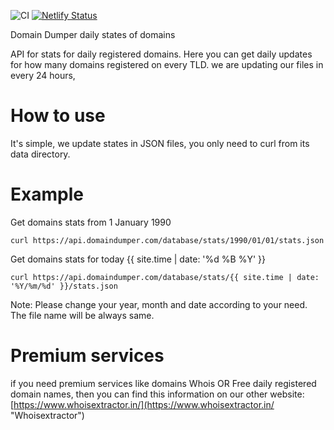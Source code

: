 ![CI](https://github.com/rundocs/jekyll-rtd-theme/workflows/CI/badge.svg?branch=develop) [![Netlify Status](https://api.netlify.com/api/v1/badges/eadf929b-e093-4a1a-b449-9eb62242aff9/deploy-status)](https://app.netlify.com/sites/domaindumper/deploys)

Domain Dumper daily states of domains

API for stats for daily registered domains. Here you can get daily updates for how many domains registered on every TLD. we are updating our files in every 24 hours,

# How to use
It's simple, we update states in JSON files, you only need to curl from its data directory.

# Example

Get domains stats from 1 January 1990

```
curl https://api.domaindumper.com/database/stats/1990/01/01/stats.json
```

Get domains stats for today {{ site.time | date: '%d %B %Y' }}

```
curl https://api.domaindumper.com/database/stats/{{ site.time | date: '%Y/%m/%d' }}/stats.json
```

Note: Please change your year, month and date according to your need. The file name will be always same.

# Premium services

if you need premium services like domains Whois OR Free daily registered domain names, then you can find this information on our other website: [https://www.whoisextractor.in/](https://www.whoisextractor.in/ "Whoisextractor")
